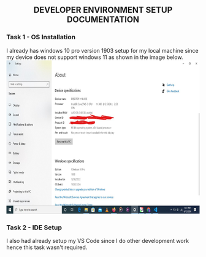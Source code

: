 ## <center>DEVELOPER ENVIRONMENT SETUP DOCUMENTATION</center>

### Task 1 - OS Installation
I already has windows 10 pro version 1903 setup for my local machine since my device does not support windows 11 as shown in the image below.
<img src="./assets/images/Screenshot (8).jpg"  height="400" >

### Task 2 - IDE Setup
I also had already setup my VS Code since I do other development work hence this task wasn't required.